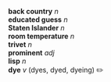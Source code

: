 __back country__ _n_  
__educated guess__ _n_  
__Staten Islander__ _n_  
__room temperature__ _n_  
__trivet__ _n_  
__prominent__ _adj_  
__lisp__ _n_  
__dye__ _v_ (dyes, dyed, dyeing) :pencil2:  